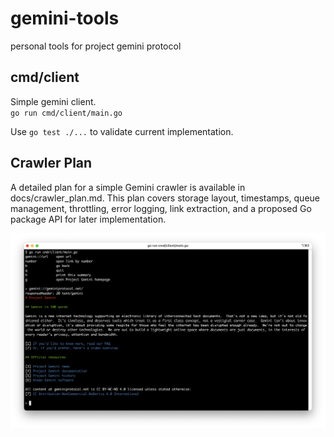 # gemini-tools
personal tools for project gemini protocol

## cmd/client
Simple gemini client.  
`go run cmd/client/main.go`

Use `go test ./...` to validate current implementation.

## Crawler Plan
A detailed plan for a simple Gemini crawler is available in docs/crawler_plan.md. This plan covers storage layout, timestamps, queue management, throttling, error logging, link extraction, and a proposed Go package API for later implementation.

![client example](./docs/client_example.png)
